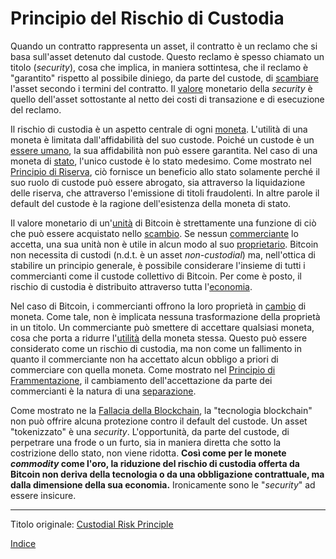 # Principio del Rischio di Custodia



Quando un contratto rappresenta un asset, il contratto è un reclamo che si basa sull'asset detenuto dal custode. Questo reclamo è spesso chiamato un titolo (_security_), cosa che implica, in maniera sottintesa, che il reclamo è "garantito" rispetto al possibile diniego, da parte del custode, di [scambiare](ch101-glossary.md#scambio) l'asset secondo i termini del contratto. Il [valore](ch101-glossary.md#valore) monetario della _security_ è quello dell'asset sottostante al netto dei costi di transazione e di esecuzione del reclamo.

Il rischio di custodia è un aspetto centrale di ogni [moneta](ch005-money-taxonomy.md). L'utilità di una moneta è limitata dall'affidabilità del suo custode. Poiché un custode è un [essere umano](ch101-glossary.md#persona), la sua affidabilità non può essere garantita. Nel caso di una moneta di [stato](ch101-glossary.md#stato), l'unico custode è lo stato medesimo. Come mostrato nel [Principio di Riserva](ch017-reservation-priciple.md), ciò fornisce un beneficio allo stato solamente perché il suo ruolo di custode può essere abrogato, sia attraverso la liquidazione delle riserva, che attraverso l'emissione di titoli fraudolenti. In altre parole il default del custode è la ragione dell'esistenza della moneta di stato.

Il valore monetario di un'[unità](ch101-glossary.md#unità) di Bitcoin è strettamente una funzione di ciò che può essere acquistato nello [scambio](ch101-glossary.md#scambio). Se nessun [commerciante](ch101-glossary.md#commerciante) lo accetta, una sua unità non è utile in alcun modo al suo [proprietario](ch101-glossary.md#proprietario). Bitcoin non necessita di custodi (n.d.t. è un asset _non-custodial_) ma, nell'ottica di stabilire un principio generale, è possibile considerare l'insieme di tutti i commercianti come il custode collettivo di Bitcoin. Per come è posto, il rischio di custodia è distribuito attraverso tutta l'[economia](ch101-glossary.md#economia). 

Nel caso di Bitcoin, i commercianti offrono la loro proprietà in [cambio](ch101-glossary.md#scambio-di-unità) di moneta. Come tale, non è implicata nessuna trasformazione della proprietà in un titolo. Un commerciante può smettere di accettare qualsiasi moneta, cosa che porta a ridurre l'[utilità](ch101-glossary.md#utilità) della moneta stessa. Questo può essere considerato come un rischio di custodia, ma non come un fallimento in quanto il commerciante non ha accettato alcun obbligo a priori di commerciare con quella moneta. Come mostrato nel [Principio di Frammentazione](ch021-fragmentation-principle.md), il cambiamento dell'accettazione da parte dei commercianti è la natura di una [separazione](ch101-glossary.md#separazione-split).

Come mostrato ne la [Fallacia della Blockchain](ch071-proof-of-ownership-fallacy.md), la "tecnologia blockchain" non può offrire alcuna protezione contro il default del custode. Un asset "tokenizzato" è una _security_. L'opportunità, da parte del custode, di perpetrare una frode o un furto, sia in maniera diretta che sotto la costrizione dello stato, non viene ridotta. **Così come per le monete _commodity_ come l'oro, la riduzione del rischio di custodia offerta da Bitcoin non deriva della tecnologia o da una obbligazione contrattuale, ma dalla dimensione della sua economia.** Ironicamente sono le "_security_" ad essere insicure.

---

Titolo originale: [Custodial Risk Principle](https://github.com/libbitcoin/libbitcoin-system/wiki/Custodial-Risk-Principle)

[Indice](/README.md)
